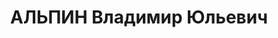 ---
title: АЛЬПИН Владимир Юльевич
description: '1907, Дніпропетровська обл., с. Михайлівка, єврей, член ВКП(б), освіта
  вища, прож.: м. Брянка, начальник дільниці шахти № 12

  Військовою колегією Верховного суду СРСР 3 грудня 1937 р. засуджений до 25 р. позбавлення
  волі.

  Реабілітований у 1959 р.'
---